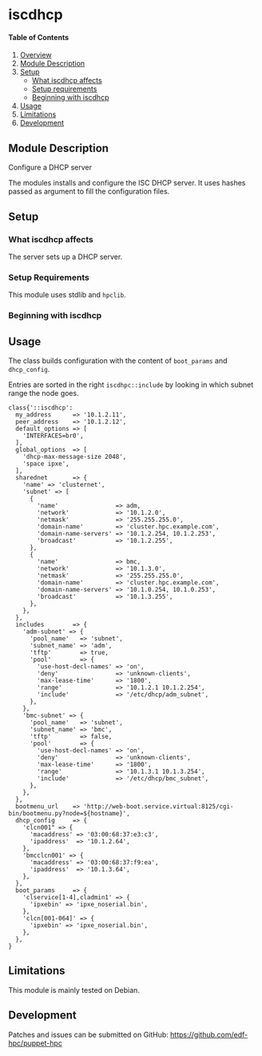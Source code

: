 # iscdhcp

#### Table of Contents

1. [Overview](#overview)
2. [Module Description](#module-description)
3. [Setup](#setup)
    * [What iscdhcp affects](#what-iscdhcp-affects)
    * [Setup requirements](#setup-requirements)
    * [Beginning with iscdhcp](#beginning-with-iscdhcp)
4. [Usage](#usage)
5. [Limitations](#limitations)
6. [Development](#development)

## Module Description

Configure a DHCP server

The modules installs and configure the ISC DHCP server. It uses hashes passed as
argument to fill the configuration files.

## Setup

### What iscdhcp affects

The server sets up a DHCP server.

### Setup Requirements

This module uses stdlib and `hpclib`.

### Beginning with iscdhcp

## Usage

The class builds configuration with the content of `boot_params` and `dhcp_config`.

Entries are sorted in the right `iscdhpc::include` by looking in which subnet range the node goes.

```
class{'::iscdhcp':
  my_address      => '10.1.2.11',
  peer_address    => '10.1.2.12',
  default_options => [
    'INTERFACES=br0',
  ],
  global_options  => [
    'dhcp-max-message-size 2048',
    'space ipxe',
  ],
  sharednet       => {
    'name' => 'clusternet',
    'subnet' => [
      {
        'name'                => adm,
        'network'             => '10.1.2.0',
        'netmask'             => '255.255.255.0',
        'domain-name'         => 'cluster.hpc.example.com',
        'domain-name-servers' => '10.1.2.254, 10.1.2.253',
        'broadcast'           => '10.1.2.255',
      },
      {
        'name'                => bmc,
        'network'             => '10.1.3.0',
        'netmask'             => '255.255.255.0',
        'domain-name'         => 'cluster.hpc.example.com',
        'domain-name-servers' => '10.1.0.254, 10.1.0.253',
        'broadcast'           => '10.1.3.255',
      },
    },
  },
  includes        => {
    'adm-subnet' => {
      'pool_name'   => 'subnet',
      'subnet_name' => 'adm',
      'tftp'        => true,
      'pool'        => {
        'use-host-decl-names' => 'on',
        'deny'                => 'unknown-clients',
        'max-lease-time'      => '1800',
        'range'               => '10.1.2.1 10.1.2.254',
        'include'             => '/etc/dhcp/adm_subnet',
      },
    },
    'bmc-subnet' => {
      'pool_name'   => 'subnet',
      'subnet_name' => 'bmc',
      'tftp'        => false,
      'pool'        => {
        'use-host-decl-names' => 'on',
        'deny'                => 'unknown-clients',
        'max-lease-time'      => '1800',
        'range'               => '10.1.3.1 10.1.3.254',
        'include'             => '/etc/dhcp/bmc_subnet',
      },
    },
  },
  bootmenu_url    => 'http://web-boot.service.virtual:8125/cgi-bin/bootmenu.py?node=${hostname}',
  dhcp_config     => {
    'clcn001" => {
      'macaddress' => '03:00:68:37:e3:c3',
      'ipaddress'  => '10.1.2.64',
    },
    'bmcclcn001' => {
      'macaddress' => '03:00:68:37:f9:ea',
      'ipaddress'  => '10.1.3.64',
    },
  },
  boot_params     => {
    'clservice[1-4],cladmin1' => {
      'ipxebin' => 'ipxe_noserial.bin',
    },
    'clcn[001-064]' => {
      'ipxebin' => 'ipxe_noserial.bin',
    },
  },
}
```



## Limitations

This module is mainly tested on Debian.

## Development

Patches and issues can be submitted on GitHub:
https://github.com/edf-hpc/puppet-hpc
